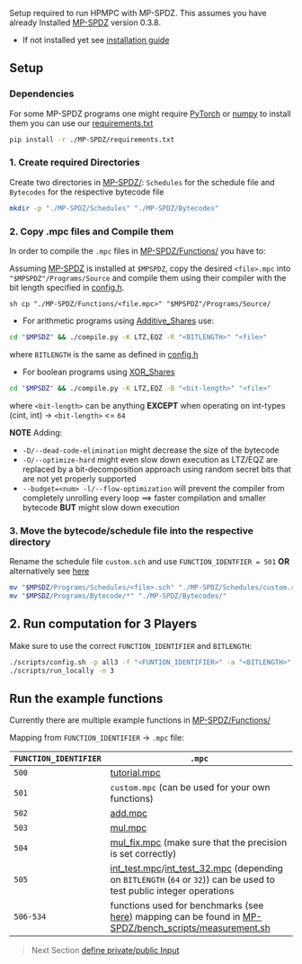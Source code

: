 Setup required to run HPMPC with MP-SPDZ. This assumes you have already Installed [MP-SPDZ](https://github.com/data61/MP-SPDZ/releases?page=1) version 0.3.8.

- If not installed yet see [installation guide](/MP-SPDZ/docs/install_mpspdz.md)

## Setup

### Dependencies

For some MP-SPDZ programs one might require [PyTorch](https://pytorch.org/) or [numpy](https://numpy.org/) to install them you can use our [requirements.txt](/MP-SPDZ/requirements.txt)

```sh
pip install -r ./MP-SPDZ/requirements.txt
```

### 1. Create required Directories

Create two directories in [MP-SPDZ/](/MP-SPDZ/): `Schedules` for the schedule file and `Bytecodes` for the respective bytecode file

```sh
mkdir -p "./MP-SPDZ/Schedules" "./MP-SPDZ/Bytecodes"
```

### 2. Copy .mpc files and Compile them 

In order to compile the `.mpc` files in [MP-SPDZ/Functions/](/MP-SPDZ/Functions/) you have to:

Assuming [MP-SPDZ](https://github.com/data61/MP-SPDZ) is installed at `$MPSPDZ`, copy the desired `<file>.mpc` into `"$MPSPDZ"/Programs/Source` and compile them using their compiler with the bit length specified in [config.h](/config.h).

```sh cp "./MP-SPDZ/Functions/<file.mpc>" "$MPSPDZ"/Programs/Source/ ```

- For arithmetic programs using [Additive_Shares](/protocols/Additive_Share.hpp) use:

```sh
cd "$MPSDZ" && ./compile.py -K LTZ,EQZ -R "<BITLENGTH>" "<file>"
```

where `BITLENGTH` is the same as defined in [config.h](/config.h)

- For boolean programs using [XOR_Shares](/protocols/XOR_Share.hpp)

```sh
cd "$MPSDZ" && ./compile.py -K LTZ,EQZ -B "<bit-length>" "<file>"
```

where `<bit-length>` can be anything **EXCEPT** when operating on int-types (cint, int) $\to$ `<bit-length>` <= `64`

**NOTE**
Adding:
- `-D/--dead-code-elimination` might decrease the size of the bytecode
- `-O/--optimize-hard` might even slow down execution as LTZ/EQZ are replaced by a bit-decomposition approach using random secret bits that are not yet properly supported
- `--budget=<num> -l/--flow-optimization` will prevent the compiler from completely unrolling every loop $\implies$ faster compilation and smaller bytecode **BUT** might slow down execution

### 3. Move the bytecode/schedule file into the respective directory

Rename the schedule file `custom.sch` and use `FUNCTION_IDENTFIER = 501` **OR** alternatively see [here](/MP-SPDZ/docs/add_new_functions.md)

```sh
mv "$MPSDZ/Programs/Schedules/<file>.sch" "./MP-SPDZ/Schedules/custom.sch"
mv "$MPSDZ/Programs/Bytecode/*" "./MP-SPDZ/Bytecodes/"
```

## 2. Run computation for 3 Players

Make sure to use the correct `FUNCTION_IDENTIFIER` and `BITLENGTH`:
```sh
./scripts/config.sh -p all3 -f "<FUNTION_IDENTIFIER>" -a "<BITLENGTH>"
./scripts/run_locally -n 3
```

## Run the example functions

Currently there are multiple example functions in [MP-SPDZ/Functions/](/MP-SPDZ/Functions/)

Mapping from `FUNCTION_IDENTIFIER` $\to$ `.mpc` file:

`FUNCTION_IDENTIFIER` | `.mpc`
----------------------|-------
`500` | [tutorial.mpc](/MP-SPDZ/Functions/tutorial.mpc)
`501` | `custom.mpc` (can be used for your own functions)
`502` | [add.mpc](/MP-SPDZ/Functions/add.mpc)
`503` | [mul.mpc](/MP-SPDZ/Functions/mul.mpc)
`504` | [mul_fix.mpc](/MP-SPDZ/Functions/mul_fix.mpc) (make sure that the precision is set correctly)
`505` | [int_test.mpc](/MP-SPDZ/Functions/int_test.mpc)/[int_test_32.mpc](/MP-SPDZ/Functions/int_test_32.mpc) (depending on `BITLENGTH` (`64` or `32`)) can be used to test public integer operations
`506-534` | functions used for benchmarks (see [here](/MP-SPDZ/Functions/bench)) mapping can be found in [MP-SPDZ/bench_scripts/measurement.sh](/MP-SPDZ/bench_scripts/measurement.sh)


> Next Section [define private/public Input](/MP-SPDZ/docs/input.md)
